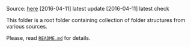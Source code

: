 Source: [here](./)
[2016-04-11] latest update
[2016-04-11] latest check

This folder is a root folder containing collection of folder structures 
from various sources.

Please, read [`README.md`](./README.md) for details.